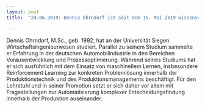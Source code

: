 ```yaml
---
layout: post
title:  "24.06.2019: Dennis Ohrndorf ist seit dem 15. Mai 2019 wissenschaftlicher Mitarbeiter am IPEM-Lehrstuhl"

---
```


Dennis Ohrndorf, M.Sc., geb. 1992, hat an der Universität Siegen Wirtschaftsingenieurwesen studiert. Parallel zu seinem Studium sammelte er Erfahrung in der deutschen Automobilindustrie in den Bereichen Vorausentwicklung und Prozessoptimierung. Während seines Studiums hat er sich ausführlich mit dem Einsatz von maschinellem Lernen, insbesondere Reinforcement Learning zur konkreten Problemlösung innerhalb der Produktionstechnik und des Produktionsmanagements beschäftigt. Für den Lehrstuhl und in seiner Promotion setzt er sich daher vor allem mit Fragestellungen zur Automatisierung komplexer Entscheidungsfindung innerhalb der Produktion auseinander.


